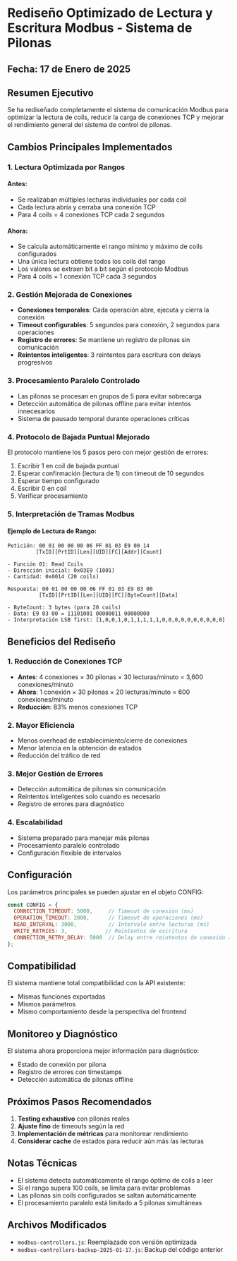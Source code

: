 # Rediseño Optimizado de Lectura y Escritura Modbus - Sistema de Pilonas

## Fecha: 17 de Enero de 2025

## Resumen Ejecutivo

Se ha rediseñado completamente el sistema de comunicación Modbus para optimizar la lectura de coils, reducir la carga de conexiones TCP y mejorar el rendimiento general del sistema de control de pilonas.

## Cambios Principales Implementados

### 1. **Lectura Optimizada por Rangos**

#### Antes:
- Se realizaban múltiples lecturas individuales por cada coil
- Cada lectura abría y cerraba una conexión TCP
- Para 4 coils = 4 conexiones TCP cada 2 segundos

#### Ahora:
- Se calcula automáticamente el rango mínimo y máximo de coils configurados
- Una única lectura obtiene todos los coils del rango
- Los valores se extraen bit a bit según el protocolo Modbus
- Para 4 coils = 1 conexión TCP cada 3 segundos

### 2. **Gestión Mejorada de Conexiones**

- **Conexiones temporales**: Cada operación abre, ejecuta y cierra la conexión
- **Timeout configurables**: 5 segundos para conexión, 2 segundos para operaciones
- **Registro de errores**: Se mantiene un registro de pilonas sin comunicación
- **Reintentos inteligentes**: 3 reintentos para escritura con delays progresivos

### 3. **Procesamiento Paralelo Controlado**

- Las pilonas se procesan en grupos de 5 para evitar sobrecarga
- Detección automática de pilonas offline para evitar intentos innecesarios
- Sistema de pausado temporal durante operaciones críticas

### 4. **Protocolo de Bajada Puntual Mejorado**

El protocolo mantiene los 5 pasos pero con mejor gestión de errores:
1. Escribir 1 en coil de bajada puntual
2. Esperar confirmación (lectura de 1) con timeout de 10 segundos
3. Esperar tiempo configurado
4. Escribir 0 en coil
5. Verificar procesamiento

### 5. **Interpretación de Tramas Modbus**

#### Ejemplo de Lectura de Rango:
```
Petición: 00 01 00 00 00 06 FF 01 03 E9 00 14
         [TxID][PrtID][Len][UID][FC][Addr][Count]
         
- Función 01: Read Coils
- Dirección inicial: 0x03E9 (1001)
- Cantidad: 0x0014 (20 coils)

Respuesta: 00 01 00 00 00 06 FF 01 03 E9 03 00
          [TxID][PrtID][Len][UID][FC][ByteCount][Data]
          
- ByteCount: 3 bytes (para 20 coils)
- Data: E9 03 00 = 11101001 00000011 00000000
- Interpretación LSB first: [1,0,0,1,0,1,1,1,1,1,0,0,0,0,0,0,0,0,0,0]
```

## Beneficios del Rediseño

### 1. **Reducción de Conexiones TCP**
- **Antes**: 4 conexiones × 30 pilonas × 30 lecturas/minuto = 3,600 conexiones/minuto
- **Ahora**: 1 conexión × 30 pilonas × 20 lecturas/minuto = 600 conexiones/minuto
- **Reducción**: 83% menos conexiones TCP

### 2. **Mayor Eficiencia**
- Menos overhead de establecimiento/cierre de conexiones
- Menor latencia en la obtención de estados
- Reducción del tráfico de red

### 3. **Mejor Gestión de Errores**
- Detección automática de pilonas sin comunicación
- Reintentos inteligentes solo cuando es necesario
- Registro de errores para diagnóstico

### 4. **Escalabilidad**
- Sistema preparado para manejar más pilonas
- Procesamiento paralelo controlado
- Configuración flexible de intervalos

## Configuración

Los parámetros principales se pueden ajustar en el objeto CONFIG:

```javascript
const CONFIG = {
  CONNECTION_TIMEOUT: 5000,     // Timeout de conexión (ms)
  OPERATION_TIMEOUT: 2000,      // Timeout de operaciones (ms)
  READ_INTERVAL: 3000,          // Intervalo entre lecturas (ms)
  WRITE_RETRIES: 3,            // Reintentos de escritura
  CONNECTION_RETRY_DELAY: 5000  // Delay entre reintentos de conexión (ms)
};
```

## Compatibilidad

El sistema mantiene total compatibilidad con la API existente:
- Mismas funciones exportadas
- Mismos parámetros
- Mismo comportamiento desde la perspectiva del frontend

## Monitoreo y Diagnóstico

El sistema ahora proporciona mejor información para diagnóstico:
- Estado de conexión por pilona
- Registro de errores con timestamps
- Detección automática de pilonas offline

## Próximos Pasos Recomendados

1. **Testing exhaustivo** con pilonas reales
2. **Ajuste fino** de timeouts según la red
3. **Implementación de métricas** para monitorear rendimiento
4. **Considerar cache** de estados para reducir aún más las lecturas

## Notas Técnicas

- El sistema detecta automáticamente el rango óptimo de coils a leer
- Si el rango supera 100 coils, se limita para evitar problemas
- Las pilonas sin coils configurados se saltan automáticamente
- El procesamiento paralelo está limitado a 5 pilonas simultáneas

## Archivos Modificados

- `modbus-controllers.js`: Reemplazado con versión optimizada
- `modbus-controllers-backup-2025-01-17.js`: Backup del código anterior
